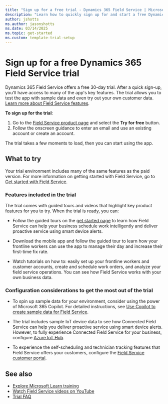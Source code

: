 ```yaml
---
title: "Sign up for a free trial - Dynamics 365 Field Service | Microsoft Docs"
description: "Learn how to quickly sign up for and start a free Dynamics 365 Field Service trial. Explore the app with tours and videos, and find other learning resources."
author: jshotts
ms.author: jasonshotts
ms.date: 03/14/2025
ms.topic: get-started
ms.custom: template-trial-setup
---
```


# Sign up for a free Dynamics 365 Field Service trial

Dynamics 365 Field Service offers a free 30-day trial. After a quick sign-up, you'll have access to many of the app's key features. The trial allows you to test the app with sample data and even try out your own customer data. [Learn more about Field Service features](overview.md).

**To sign up for the trial**:

1. Go to the [Field Service product page](https://dynamics.microsoft.com/field-service/overview/) and select the **Try for free** button.
2. Follow the onscreen guidance to enter an email and use an existing account or create an account.

The trial takes a few moments to load, then you can start using the app.

## What to try

Your trial environment includes many of the same features as the paid version. For more information on getting started with Field Service, go to [Get started with Field Service](field-service-get-started.md).

### Features included in the trial

The trial comes with guided tours and videos that highlight key product features for you to try. When the trial is ready, you can:

- Follow the guided tours on the [get started page](field-service-get-started.md) to learn how Field Service can help your business schedule work intelligently and deliver proactive service using smart device alerts. 

- Download the mobile app and follow the guided tour to learn how your frontline workers can use the app to manage their day and increase their first-time fix rate.  

- Watch tutorials on how to: easily set up your frontline workers and customer accounts, create and schedule work orders, and analyze your field service operations. You can see how Field Service works with your own business data.

### Configuration considerations to get the most out of the trial

- To spin up sample data for your environment, consider using the power of Microsoft 365 Copilot. For detailed instructions, see [Use Copilot to create sample data for Field Service](/dynamics365/guidance/resources/fs-copilot-import-sample-data).

- The trial includes sample IoT device data to see how Connected Field Service can help you deliver proactive service using smart device alerts. However, to fully experience Connected Field Service for your business, configure [Azure IoT Hub](installation-setup-iothub.md).

- To experience the self-scheduling and technician tracking features that Field Service offers your customers, configure the [Field Service customer portal](customer-portal-overview.md).  

## See also

- [Explore Microsoft Learn training](/training/browse/?expanded=dynamics-365&products=dynamics-field-service)
- [Watch Field Service videos on YouTube](https://www.youtube.com/playlist?list=PLcakwueIHoT_AQBxkQQ7zePzd7fzZYP7X)
- [Trial FAQ](trial-faq.md)
